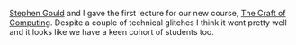 [Stephen Gould](http://users.cecs.anu.edu.au/~sgould/) and I gave the first lecture for our new course, [The Craft of Computing](http://programsandcourses.anu.edu.au/course/comp1040). Despite a couple of technical glitches I think it went pretty well and it looks like we have a keen cohort of students too.
